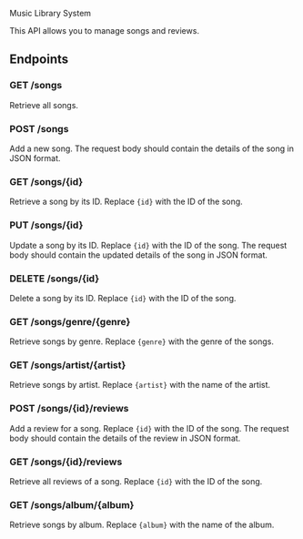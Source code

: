 Music Library System

This API allows you to manage songs and reviews.

## Endpoints

### GET /songs
Retrieve all songs.

### POST /songs
Add a new song. The request body should contain the details of the song in JSON format.

### GET /songs/{id}
Retrieve a song by its ID. Replace `{id}` with the ID of the song.

### PUT /songs/{id}
Update a song by its ID. Replace `{id}` with the ID of the song. The request body should contain the updated details of the song in JSON format.

### DELETE /songs/{id}
Delete a song by its ID. Replace `{id}` with the ID of the song.

### GET /songs/genre/{genre}
Retrieve songs by genre. Replace `{genre}` with the genre of the songs.

### GET /songs/artist/{artist}
Retrieve songs by artist. Replace `{artist}` with the name of the artist.

### POST /songs/{id}/reviews
Add a review for a song. Replace `{id}` with the ID of the song. The request body should contain the details of the review in JSON format.

### GET /songs/{id}/reviews
Retrieve all reviews of a song. Replace `{id}` with the ID of the song.

### GET /songs/album/{album}
Retrieve songs by album. Replace `{album}` with the name of the album.
